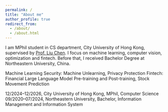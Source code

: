```yaml
---
permalink: /
title: "About me"
author_profile: true
redirect_from: 
  - /about/
  - /about.html
---
```


I am MPhil student in CS department, City University of Hong Kong, supervised by [Prof. Liu Chen](https://liuchen1993.cn/). I focus on machine learning, computer vision, optimization and fintech. Before that, I received Bachelor Degree at Northeastern University, China.


Machine Learning Security: Machine Unlearning, Privacy Protection
Fintech: Financial Large Language Model Pre-training and Post-training, Stock Movement Prediction



12/2024–12/2026, City University of Hong Kong, MPhil, Computer Science
09/2020–07/2024, Northeastern University, Bachelor, Information Management and Information System


